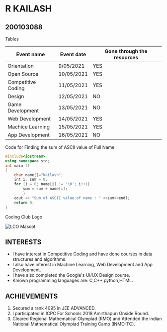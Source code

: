 # R KAILASH 
## 200103088

Tables

| Event name | Event date | Gone through the resources |
| ---------- | ---------- | -------------------------- |
| Orientation | 9/05/2021 | YES                        |
| Open Source | 10/05/2021 | YES                       |
| Competitive Coding | 11/05/2021 | YES                |
| Design | 12/05/2021 | NO                             |
| Game Development | 13/05/2021 | NO                   |
| Web Development | 14/05/2021 | YES                   |
| Machice Learning | 15/05/2021 | YES                  |
| App Development | 16/05/2021 | NO                    |

Code for Finding the sum of ASCII value of Full Name

```c++
#include<iostream>
using namespace std;
int main ()
{
    char name[]="kailash";
    int i, sum = 0; 
    for (i = 0; name[i] != '\0'; i++){
        sum = sum + name[i];
        }
    cout << "Sum of ASCII value of name : " <<sum<<endl;
    return 0;
}

```

Coding Club Logo

![LCO Mascot](https://github.com/codingiitg/open_source_submission/blob/main/coding-club%20logo.png)

## INTERESTS
- I have interest in Competitive Coding and have done courses in data structures and algorithms.
- I also have interest in Machine Learning, Web Development and App Development.
- I have also completed the Google's UI/UX Design course.
- Kmown programming languages are: C,C++,python,HTML.

## ACHIEVEMENTS
1. Secured a rank 4095 in JEE ADVANCED.
2. I participated in ICPC For Schools 2018 Amirthapuri Onside Round.
3. Cleared Regional Mathematical Olympiad (RMO) and Attended the Indian National Mathematical Olympiad Training Camp (INMO-TC). 
